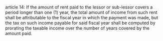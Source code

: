 article 14: 
If the amount of rent paid to the lessor or sub-lessor covers a period longer than one (1) year, the total amount of income from such rent shall be attributable to the fiscal year in which the payment was made, but the tax on such income payable for said fiscal year shall be computed by prorating the taxable income over the number of years covered by the amount paid. 
<ul>
</ul>